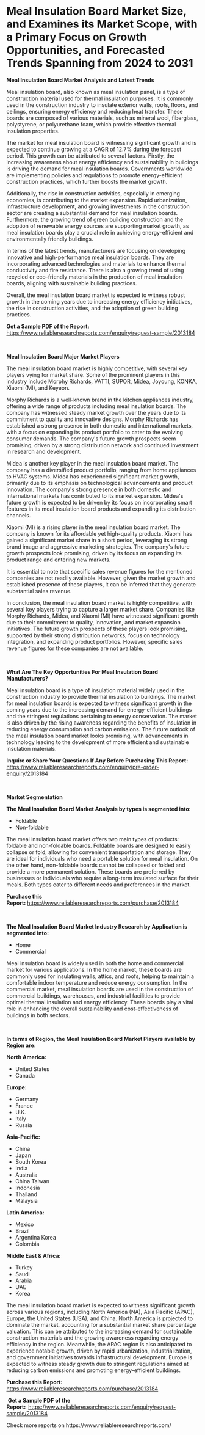 <p><h1>Meal Insulation Board Market Size, and Examines its Market Scope, with a Primary Focus on Growth Opportunities, and Forecasted Trends Spanning from 2024 to 2031</h1></p><p><strong>Meal Insulation Board Market Analysis and Latest Trends</strong></p>
<p><p>Meal insulation board, also known as meal insulation panel, is a type of construction material used for thermal insulation purposes. It is commonly used in the construction industry to insulate exterior walls, roofs, floors, and ceilings, ensuring energy efficiency and reducing heat transfer. These boards are composed of various materials, such as mineral wool, fiberglass, polystyrene, or polyurethane foam, which provide effective thermal insulation properties.</p><p>The market for meal insulation board is witnessing significant growth and is expected to continue growing at a CAGR of 12.7% during the forecast period. This growth can be attributed to several factors. Firstly, the increasing awareness about energy efficiency and sustainability in buildings is driving the demand for meal insulation boards. Governments worldwide are implementing policies and regulations to promote energy-efficient construction practices, which further boosts the market growth.</p><p>Additionally, the rise in construction activities, especially in emerging economies, is contributing to the market expansion. Rapid urbanization, infrastructure development, and growing investments in the construction sector are creating a substantial demand for meal insulation boards. Furthermore, the growing trend of green building construction and the adoption of renewable energy sources are supporting market growth, as meal insulation boards play a crucial role in achieving energy-efficient and environmentally friendly buildings.</p><p>In terms of the latest trends, manufacturers are focusing on developing innovative and high-performance meal insulation boards. They are incorporating advanced technologies and materials to enhance thermal conductivity and fire resistance. There is also a growing trend of using recycled or eco-friendly materials in the production of meal insulation boards, aligning with sustainable building practices.</p><p>Overall, the meal insulation board market is expected to witness robust growth in the coming years due to increasing energy efficiency initiatives, the rise in construction activities, and the adoption of green building practices.</p></p>
<p><strong>Get a Sample PDF of the Report:&nbsp;</strong> <a href="https://www.reliableresearchreports.com/enquiry/request-sample/2013184">https://www.reliableresearchreports.com/enquiry/request-sample/2013184</a></p>
<p>&nbsp;</p>
<p><strong>Meal Insulation Board Major Market Players</strong></p>
<p><p>The meal insulation board market is highly competitive, with several key players vying for market share. Some of the prominent players in this industry include Morphy Richards, VATTI, SUPOR, Midea, Joyoung, KONKA, Xiaomi (MI), and Keyeon.</p><p>Morphy Richards is a well-known brand in the kitchen appliances industry, offering a wide range of products including meal insulation boards. The company has witnessed steady market growth over the years due to its commitment to quality and innovative designs. Morphy Richards has established a strong presence in both domestic and international markets, with a focus on expanding its product portfolio to cater to the evolving consumer demands. The company's future growth prospects seem promising, driven by a strong distribution network and continued investment in research and development.</p><p>Midea is another key player in the meal insulation board market. The company has a diversified product portfolio, ranging from home appliances to HVAC systems. Midea has experienced significant market growth, primarily due to its emphasis on technological advancements and product innovation. The company's strong presence in both domestic and international markets has contributed to its market expansion. Midea's future growth is expected to be driven by its focus on incorporating smart features in its meal insulation board products and expanding its distribution channels.</p><p>Xiaomi (MI) is a rising player in the meal insulation board market. The company is known for its affordable yet high-quality products. Xiaomi has gained a significant market share in a short period, leveraging its strong brand image and aggressive marketing strategies. The company's future growth prospects look promising, driven by its focus on expanding its product range and entering new markets.</p><p>It is essential to note that specific sales revenue figures for the mentioned companies are not readily available. However, given the market growth and established presence of these players, it can be inferred that they generate substantial sales revenue.</p><p>In conclusion, the meal insulation board market is highly competitive, with several key players trying to capture a larger market share. Companies like Morphy Richards, Midea, and Xiaomi (MI) have witnessed significant growth due to their commitment to quality, innovation, and market expansion initiatives. The future growth prospects of these players look promising, supported by their strong distribution networks, focus on technology integration, and expanding product portfolios. However, specific sales revenue figures for these companies are not available.</p></p>
<p>&nbsp;</p>
<p><strong>What Are The Key Opportunities For Meal Insulation Board Manufacturers?</strong></p>
<p><p>Meal insulation board is a type of insulation material widely used in the construction industry to provide thermal insulation to buildings. The market for meal insulation boards is expected to witness significant growth in the coming years due to the increasing demand for energy-efficient buildings and the stringent regulations pertaining to energy conservation. The market is also driven by the rising awareness regarding the benefits of insulation in reducing energy consumption and carbon emissions. The future outlook of the meal insulation board market looks promising, with advancements in technology leading to the development of more efficient and sustainable insulation materials.</p></p>
<p><strong>Inquire or Share Your Questions If Any Before Purchasing This Report:</strong> <a href="https://www.reliableresearchreports.com/enquiry/pre-order-enquiry/2013184">https://www.reliableresearchreports.com/enquiry/pre-order-enquiry/2013184</a></p>
<p>&nbsp;</p>
<p><strong>Market Segmentation</strong></p>
<p><strong>The Meal Insulation Board Market Analysis by types is segmented into:</strong></p>
<p><ul><li>Foldable</li><li>Non-foldable</li></ul></p>
<p><p>The meal insulation board market offers two main types of products: foldable and non-foldable boards. Foldable boards are designed to easily collapse or fold, allowing for convenient transportation and storage. They are ideal for individuals who need a portable solution for meal insulation. On the other hand, non-foldable boards cannot be collapsed or folded and provide a more permanent solution. These boards are preferred by businesses or individuals who require a long-term insulated surface for their meals. Both types cater to different needs and preferences in the market.</p></p>
<p><strong>Purchase this Report:&nbsp;</strong><a href="https://www.reliableresearchreports.com/purchase/2013184">https://www.reliableresearchreports.com/purchase/2013184</a></p>
<p>&nbsp;</p>
<p><strong>The Meal Insulation Board Market Industry Research by Application is segmented into:</strong></p>
<p><ul><li>Home</li><li>Commercial</li></ul></p>
<p><p>Meal insulation board is widely used in both the home and commercial market for various applications. In the home market, these boards are commonly used for insulating walls, attics, and roofs, helping to maintain a comfortable indoor temperature and reduce energy consumption. In the commercial market, meal insulation boards are used in the construction of commercial buildings, warehouses, and industrial facilities to provide optimal thermal insulation and energy efficiency. These boards play a vital role in enhancing the overall sustainability and cost-effectiveness of buildings in both sectors.</p></p>
<p>&nbsp;</p>
<p><strong>In terms of Region, the Meal Insulation Board Market Players available by Region are:</strong></p>
<p>
    <p> <strong> North America: </strong>
        <ul>
            <li>United States</li>
            <li>Canada</li>
        </ul>
        </p> 
    <p> <strong> Europe: </strong>
        <ul>
            <li>Germany</li>
            <li>France</li>
            <li>U.K.</li>
            <li>Italy</li>
            <li>Russia</li>
        </ul>
        </p> 
    <p> <strong> Asia-Pacific: </strong>
        <ul>
            <li>China</li>
            <li>Japan</li>
            <li>South Korea</li>
            <li>India</li>
            <li>Australia</li>
            <li>China Taiwan</li>
            <li>Indonesia</li>
            <li>Thailand</li>
            <li>Malaysia</li>
        </ul>
        </p> 
    <p> <strong> Latin America: </strong>
        <ul>
            <li>Mexico</li>
            <li>Brazil</li>
            <li>Argentina Korea</li>
            <li>Colombia</li>
        </ul>
        </p> 
    <p> <strong> Middle East & Africa: </strong>
        <ul>
            <li>Turkey</li>
            <li>Saudi</li>
            <li>Arabia</li>
            <li>UAE</li>
            <li>Korea</li>
        </ul>
    </p>
    </p>
<p><p>The meal insulation board market is expected to witness significant growth across various regions, including North America (NA), Asia Pacific (APAC), Europe, the United States (USA), and China. North America is projected to dominate the market, accounting for a substantial market share percentage valuation. This can be attributed to the increasing demand for sustainable construction materials and the growing awareness regarding energy efficiency in the region. Meanwhile, the APAC region is also anticipated to experience notable growth, driven by rapid urbanization, industrialization, and government initiatives towards infrastructural development. Europe is expected to witness steady growth due to stringent regulations aimed at reducing carbon emissions and promoting energy-efficient buildings.</p></p>
<p><strong>Purchase this Report: </strong><a href="https://www.reliableresearchreports.com/purchase/2013184">https://www.reliableresearchreports.com/purchase/2013184</a></p>
<p>&nbsp;<strong>Get a Sample PDF of the Report:&nbsp;&nbsp;</strong><a href="https://www.reliableresearchreports.com/enquiry/request-sample/2013184">https://www.reliableresearchreports.com/enquiry/request-sample/2013184</a></p>
<p><strong></strong></p>
<p>Check more reports on https://www.reliableresearchreports.com/</p>